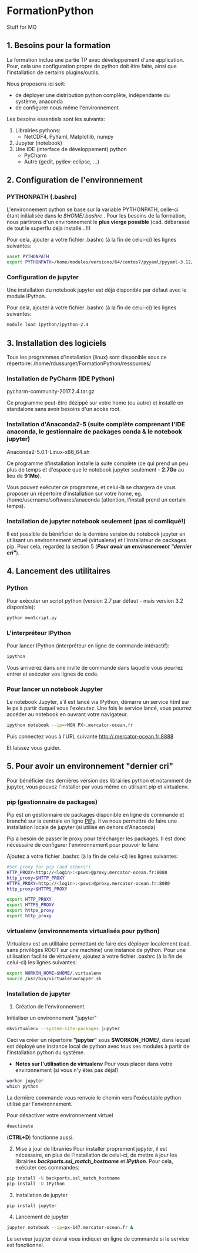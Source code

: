 # FormationPython
Stuff for MO



## 1. Besoins pour la formation

La formation inclue une partie TP avec développement d'une application. Pour, cela une configuration propre de python doit être faite, ainsi que l'installation de certains plugins/outils.

Nous proposons ici soit:
* de déployer une distribution python complète, indépendante du système, anaconda
* de configurer nous même l'environnement

Les besoins essentiels sont les suivants:
1. Librairies pythons:
   * NetCDF4, PyYaml, Matplotlib, numpy
2. Jupyter (notebook)
3. Une IDE (interface de développement) python
   * PyCharm
   * Autre (gedit, pydev-eclipse, ...)

## 2. Configuration de l'environnement

### PYTHONPATH (.bashrc)
L'environnement python se base sur la variable PYTHONPATH, celle-ci étant initialisée dans le _$HOME/.bashrc_ . Pour les besoins de la formation, nous partirons d'un environnement le **plus vierge possible** (cad. débarassé de tout le superflu déjà installé...!!)

Pour cela, ajouter à votre fichier .bashrc (à la fin de celui-ci) les lignes suivantes:

```sh
unset PYTHONPATH
export PYTHONPATH=/home/modules/versions/64/centos7/pyyaml/pyyaml-3.12/lib64/python2.7/site-packages::/home/modules/versions/64/centos7/netcdf4python/netcdf4python-1.0.7_gnu4.8.2/lib64/python2.7/site-packages:/home/modules/versions/64/centos7/matplotlib/matplotlib-2.0.0_gnu4.8.2/lib64/python2.7/site-packages:/home/modules/versions/64/centos7/numpy/numpy-1.9.1_gnu4.8.2/lib64/python2.7/site-packages:/home/modules/versions/64/centos7/ipython/ipython-3.2.1_gnu4.8.2/lib/python2.7/site-packages
```

### Configuration de jupyter

Une installation du notebook jupyter est déjà disponible par défaut avec le module IPython.

Pour cela, ajouter à votre fichier .bashrc (à la fin de celui-ci) les lignes suivantes:

```sh
module load ipython/ipython-2.4
```

## 3. Installation des logiciels


Tous les programmes d'installation (linux) sont disponible sous ce répertoire:
/home/rdussurget/FormationPython/ressources/

### Installation de PyCharm (IDE Python)
pycharm-community-2017.2.4.tar.gz

Ce programme peut-être dézippé sur votre home (ou autre) et installé en standalone sans avoir besoins d'un accès root.

### Installation d'Anaconda2-5 (suite complète comprenant l'IDE anaconda, le gestionnaire de packages conda & le notebook jupyter)
Anaconda2-5.0.1-Linux-x86_64.sh

Ce programme d'installation installe la suite complète (ce qui prend un peu plus de temps et d'espace que le notebook jupyter seulement - **2.7Go** au lieu de **91Mo**).

Vous pouvez exécuter ce programme, et celui-là se chargera de vous proposer un répertoire d'installation sur votre home, eg. /home/username/softwares/anaconda (attention, l'install prend un certain temps).

### Installation de jupyter notebook seulement (pas si comliqué!)
Il est possible de bénéficier de la dernière version du notebook jupyter en utilisant un environnement virtuel (virtualenv) et l'installateur de packages pip. Pour cela, regardez la section 5 (***Pour avoir un environnement "dernier cri"***).

## 4. Lancement des utilitaires

### Python

Pour exécuter un script python (version 2.7 par défaut - mais version 3.2 disponible):

```sh
python monScript.py
```

### L'interpréteur IPython

Pour lancer IPython (interpréteur en ligne de commande intéractif):

```sh
ipython
```
Vous arriverez dans une invite de commande dans laquelle vous pourrez entrer et exécuter vos lignes de code.

### Pour lancer un notebook Jupyter

Le notebook Jupyter, s'il est lancé via IPython, démarre un service html sur le px à partir duquel vous l'exécutez. Une fois le service lancé, vous pourrez accéder au notebook en ouvrant votre navigateur.

```sh
ipython notebook --ip=<MON PX>.mercator-ocean.fr
```

Puis connectez vous à l'URL suivante [http://**<MONPX>**.mercator-ocean.fr:8888](http://MONPX.mercator-ocean.fr:8888)

Et laissez vous guider.

## 5. Pour avoir un environnement "dernier cri"

Pour bénéficier des dernières version des librairies python et notamment de jupyter, vous pouvez l'installer par vous même en utilisant pip et virtualenv.

### pip (gestionnaire de packages)

Pip est un gestionnaire de packages disponible en ligne de commande et branché sur la centrale en ligne [PiPy](https://pypi.python.org). Il va nous permettre de faire une installation locale de jupyter (si utilisé en dehors d'Anaconda)

Pip a besoin de passer le proxy pour télécharger les packages. Il est donc nécessaire de configurer l'environnement pour pouvoir le faire.

Ajoutez à votre fichier .bashrc (à la fin de celui-ci) les lignes suivantes:

```sh
#Set proxy for pip (and others!)
HTTP_PROXY=http://<login>:<psws>@proxy.mercator-ocean.fr:8080
http_proxy=$HTTP_PROXY
HTTPS_PROXY=http://<login>:<psws>@proxy.mercator-ocean.fr:8080
http_proxy=$HTTPS_PROXY

export HTTP_PROXY
export HTTPS_PROXY
export https_proxy
export http_proxy
```

### virtualenv (environnements virtualisés pour python)

Virtualenv est un utilitaire permettant de faire des déployer localement (cad. sans privilèges ROOT sur une machine) une instance de python. Pour une utilisation facilité de virtualenv, ajoutez à votre fichier .bashrc (à la fin de celui-ci) les lignes suivantes:

```sh
export WORKON_HOME=$HOME/.virtualenv
source /usr/bin/virtualenvwrapper.sh
```

### Installation de jupyter



1. Création de l'environnement.

Initialiser un environnement "jupyter"

```sh
mkvirtualenv --system-site-packages jupyter
```

Ceci va créer un répertoire **"jupyter"** sous **$WORKON_HOME/**, dans lequel est déployé une instance local de python avec tous ses modules à partir de l'installation python du système.

   * **Notes sur l'utilisation de virtualenv**
Pour vous placer dans votre environnement (si vous n'y êtes pas déjà!)
```sh
workon jupyter
which python
```
La dernière commande vous renvoie le chemin vers l'exécutable python utilisé par l'environnement.

Pour désactiver votre environnement virtuel
```sh
deactivate
```
(**CTRL+D**) fonctionne aussi.

2. Mise à jour de librairies
Pour installer proprement jupyter, il est nécessaire, en plus de l'installation de celui-ci, de mettre à jour les librairies ***backports.ssl_match_hostname*** et ***IPython***. Pour cela, exécuter ces commandes:

```sh
pip install -U backports.ssl_match_hostname
pip install -U IPython
```

3. Installation de jupyter

```sh
pip install jupyter
```

4. Lancement de jupyter

```sh
jupyter notebook --ip=px-147.mercator-ocean.fr &
```
Le serveur jupyter devrai vous indiquer en ligne de commande si le service est fonctionnel.






